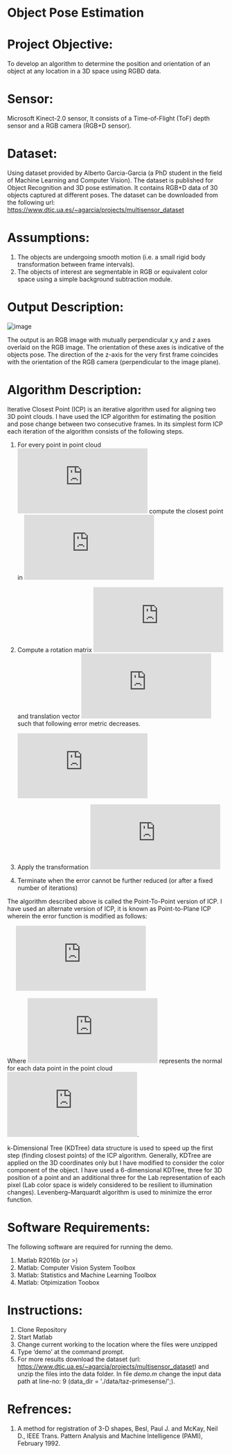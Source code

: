 # Object Pose Estimation 

# Project Objective:
To develop an algorithm to determine the position and orientation of an object at any location in a 3D space using RGBD data.

# Sensor:
Microsoft Kinect-2.0 sensor, It consists of a Time-of-Flight (ToF) depth sensor and a RGB camera (RGB+D sensor). 

# Dataset:
Using dataset provided by Alberto Garcia-Garcia (a PhD student in the field of Machine Learning and Computer Vision). The dataset is published for Object Recognition and 3D pose estimation. It contains RGB+D data of 30 objects captured at different poses. The dataset can be downloaded from the following url: https://www.dtic.ua.es/~agarcia/projects/multisensor_dataset

# Assumptions:
1.	The objects are undergoing smooth motion (i.e. a small rigid body transformation between frame intervals).
2.	The objects of interest are segmentable in RGB or equivalent color space using a simple background subtraction module.

# Output Description:

![image](https://user-images.githubusercontent.com/3444740/39092242-42c397c4-4627-11e8-8de8-4b6f82e8ae5d.png)

The output is an RGB image with mutually perpendicular x,y and z axes overlaid on the RGB image. The orientation of these axes is indicative of the objects pose. The direction of the z-axis for the very first frame coincides with the orientation of the RGB camera (perpendicular to the image plane).

# Algorithm Description:
Iterative Closest Point (ICP) is an iterative algorithm used for aligning two 3D point clouds. I have used the ICP algorithm for estimating the position and pose change between two consecutive frames. In its simplest form ICP each iteration of the algorithm consists of the following steps.

1. For every point in point cloud ![](https://latex.codecogs.com/gif.latex?X) compute the closest point in ![](https://latex.codecogs.com/gif.latex?Y)
  
2. Compute a rotation matrix ![](https://latex.codecogs.com/gif.latex?R) and translation vector ![](https://latex.codecogs.com/gif.latex?T) such that following error metric decreases.
  
      ![](https://latex.codecogs.com/gif.latex?error%20%3D%20%5Csum_i%5Cleft%20%5C%7C%20%28X_iR&plus;T%29%29%20-%20Y_i%5Cright%20%5C%7C_2%5E2)
  
3. Apply the transformation ![](https://latex.codecogs.com/gif.latex?X%27%20%3D%20RX&plus;T)
  
4. Terminate when the error cannot be further reduced (or after a fixed number of iterations)
  
The algorithm described above is called the Point-To-Point version of ICP. I have used an alternate version of ICP, it is known as Point-to-Plane ICP wherein the error function is modified as follows:

      ![](https://latex.codecogs.com/gif.latex?error%20%3D%20%5Csum_i%5B%28%28RX_i%20&plus;%20T%29%20-%20Y_i%29%5Ceta_i%5D%5E2)

Where ![](https://latex.codecogs.com/gif.latex?%5Ceta_i) represents the normal for each data point in the point cloud ![](https://latex.codecogs.com/gif.latex?X).

k-Dimensional Tree (KDTree) data structure is used to speed up the first step (finding closest points) of the ICP algorithm. Generally, KDTree are applied on the 3D coordinates only but I have modified to consider the color component of the object. I have used a 6-dimensional KDTree, three for 3D position of a point and an additional three for the Lab representation of each pixel (Lab color space is widely considered to be resilient to illumination changes). Levenberg–Marquardt algorithm is used to minimize the error function.

# Software Requirements:
The following software are required for running the demo.
1.	Matlab R2016b (or >)
2.	Matlab: Computer Vision System Toolbox
3.	Matlab:  Statistics and Machine Learning Toolbox
4.	Matlab:  Otpimization Toobox

# Instructions:
1. Clone Repository
2.	Start Matlab
3.	Change current working to the location where the files were unzipped
4.	Type ‘demo’ at the command prompt.
5.	For more results download the dataset (url: https://www.dtic.ua.es/~agarcia/projects/multisensor_dataset) and unzip the files into the data folder. In file *demo.m* change the input data path at line-no: 9 (data_dir = './data/taz-primesense/';).

# Refrences:
1. A method for registration of 3-D shapes, Besl, Paul J. and McKay, Neil D., IEEE Trans. Pattern Analysis and Machine Intelligence (PAMI), February 1992.

